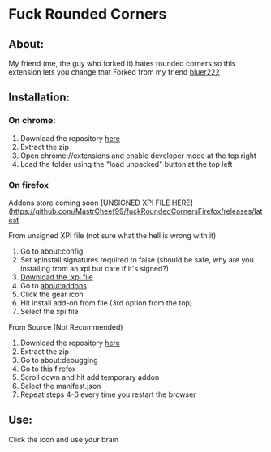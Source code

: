 # Fuck Rounded Corners

## About:
My friend (me, the guy who forked it) hates rounded corners so this extension lets you change that
Forked from my friend [bluer222](https://github.com/bluer222/fuckRoundedCorners/releases/latest)

## Installation: 
### On chrome:
1. Download the repository [here](https://github.com/MastrCheef99/fuckRoundedCornersFirefox/archive/refs/heads/main.zip)
2. Extract the zip
3. Open chrome://extensions and enable developer mode at the top right
4. Load the folder using the "load unpacked" button at the top left

### On firefox
Addons store coming soon
[UNSIGNED XPI FILE HERE](https://github.com/MastrCheef99/fuckRoundedCornersFirefox/releases/latest

From unsigned XPI file (not sure what the hell is wrong with it)
1. Go to about:config
2. Set xpinstall.signatures.required to false (should be safe, why are you installing from an xpi but care if it's signed?)
3. [Download the .xpi file](https://github.com/MastrCheef99/fuckRoundedCornersFirefox/releases/latest)
4. Go to [about:addons](about:addons)
5. Click the gear icon
6. Hit install add-on from file (3rd option from the top)
7. Select the xpi file

From Source (Not Recommended)
1. Download the repository [here](https://github.com/MastrCheef99/fuckRoundedCornersFirefox/archive/refs/heads/main.zip)
2. Extract the zip
3. Go to about:debugging
4. Go to this firefox
5. Scroll down and hit add temporary addon
6. Select the manifest.json
7. Repeat steps 4-6 every time you restart the browser

## Use:
Click the icon and use your brain

